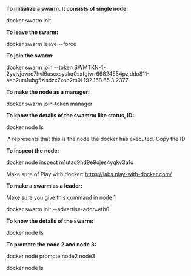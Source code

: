 **To initialize a swarm. It consists of single node:**

docker swarm init	

**To leave the swarm:**

docker swarm leave --force	

**To join the swarm:**

docker swarm join --token SWMTKN-1-2yvjyjowrc7hvl6uscxsyskq0sxfgivrr66824554pzjddo811-aen2um1ubg5zisdzx7xoh2m9i 192.168.65.3:2377	

**To make the node as a manager:**

docker swarm join-token manager	

**To know the details of the swamrm like status, ID:**

docker node ls	 

.* represents that this is the node the docker has executed. Copy the ID

**To inspect the node:**

docker node inspect m1utad9hd9e9ojes4yqkv3a1o	




Make sure of Play with docker: https://labs.play-with-docker.com/

**To make a swarm as a leader:** 

Make sure you give this command in node 1

docker swarm init --advertise-addr=eth0  

**To know the details of the swarm:**

docker node ls

**To promote the node 2 and node 3:**

docker node promote node2 node3

docker node ls

